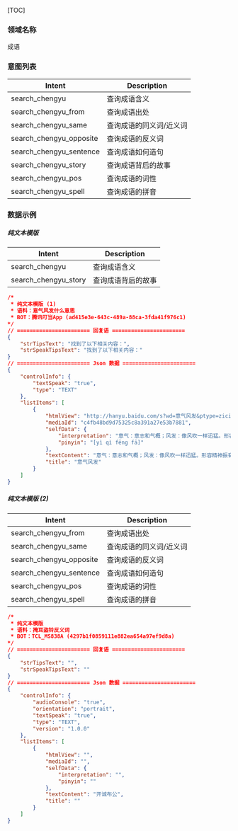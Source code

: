 [TOC]

### 领域名称

成语

### 意图列表

| Intent                  | Description  |
| ----------------------- | ------------ |
| search_chengyu          | 查询成语含义       |
| search_chengyu_from     | 查询成语出处       |
| search_chengyu_same     | 查询成语的同义词/近义词 |
| search_chengyu_opposite | 查询成语的反义词     |
| search_chengyu_sentence | 查询成语如何造句     |
| search_chengyu_story    | 查询成语背后的故事    |
| search_chengyu_pos      | 查询成语的词性      |
| search_chengyu_spell    | 查询成语的拼音      |

### 数据示例

##### 纯文本模版

| Intent                  | Description  |
| ----------------------- | ------------ |
| search_chengyu          | 查询成语含义       |
| search_chengyu_story    | 查询成语背后的故事    |

```json
/*
 * 纯文本模版 (1)
 * 语料：意气风发什么意思
 * BOT：腾讯叮当App (ad415e3e-643c-489a-88ca-3fda41f976c1)
*/ 
// ======================= 回复语 =======================
{
	"strTipsText": "找到了以下相关内容：",
	"strSpeakTipsText": "找到了以下相关内容："
}
// ======================= Json 数据 =======================
{
	"controlInfo": {
		"textSpeak": "true", 
		"type": "TEXT"
	}, 
	"listItems": [
		{
			"htmlView": "http://hanyu.baidu.com/s?wd=意气风发&ptype=zici", 
			"mediaId": "c4fb48bd9d75325c8a391a27e53b7881", 
			"selfData": {
			    "interpretation": "意气：意志和气概；风发：像风吹一样迅猛。形容精神振奋，气概豪迈。", 
			    "pinyin": "[yì qì fēng fā]"
			}, 
			"textContent": "意气：意志和气概；风发：像风吹一样迅猛。形容精神振奋，气概豪迈。", 
			"title": "意气风发"
		}
	]
}
```

##### 纯文本模版 (2)

| Intent                  | Description  |
| ----------------------- | ------------ |
| search_chengyu_from     | 查询成语出处       |
| search_chengyu_same     | 查询成语的同义词/近义词 |
| search_chengyu_opposite | 查询成语的反义词     |
| search_chengyu_sentence | 查询成语如何造句    |
| search_chengyu_pos      | 查询成语的词性      |
| search_chengyu_spell    | 查询成语的拼音      |

```json
/*
 * 纯文本模版
 * 语料：掩耳盗铃反义词
 * BOT：TCL_MS838A (4297b1f0859111e882ea654a97ef9d8a)
*/ 
// ======================= 回复语 =======================
{
	"strTipsText": "",
	"strSpeakTipsText": ""
}
// ======================= Json 数据 =======================
{
    "controlInfo": {
        "audioConsole": "true", 
        "orientation": "portrait", 
        "textSpeak": "true", 
        "type": "TEXT", 
        "version": "1.0.0"
    }, 
    "listItems": [
        {
            "htmlView": "", 
            "mediaId": "", 
            "selfData": {
                "interpretation": "", 
                "pinyin": ""
            }, 
            "textContent": "开诚布公", 
            "title": ""
        }
    ]
}
```
